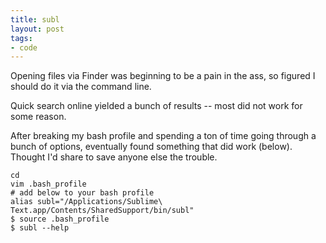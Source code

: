 ```yaml
---
title: subl
layout: post
tags:
- code
---
```


Opening files via Finder was beginning to be a pain in the ass, so figured I should do it via the command line. 

Quick search online yielded a bunch of results -- most did not work for some reason. 

After breaking my bash profile and spending a ton of time going through a bunch of options, eventually found something that did work (below). Thought I'd share to save anyone else the trouble.

```
cd
vim .bash_profile
# add below to your bash profile
alias subl="/Applications/Sublime\ Text.app/Contents/SharedSupport/bin/subl"
$ source .bash_profile
$ subl --help
```



